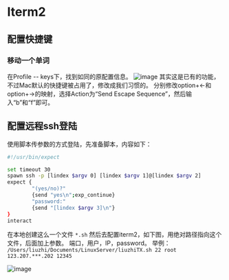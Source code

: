 # Iterm2

## 配置快捷键

### 移动一个单词

在Profile -- keys下，找到如同的原配置信息。
![image](/my-notebook/images/Mac/iterm2_key_1.png)
其实这是已有的功能，不过Mac默认的快捷键被占用了，修改成我们习惯的。
分别修改option+←和option+→的映射，选择Action为“Send Escape Sequence”，然后输入“b”和“f”即可。

## 配置远程ssh登陆

使用脚本传参数的方式登陆，先准备脚本，内容如下：

```sh
#!/usr/bin/expect

set timeout 30
spawn ssh -p [lindex $argv 0] [lindex $argv 1]@[lindex $argv 2]
expect {
        "(yes/no)?"
        {send "yes\n";exp_continue}
        "password:"
        {send "[lindex $argv 3]\n"}
}
interact
```

在本地创建这么一个文件 `*.sh`
然后去配置iterm2，如下图，用绝对路径指向这个文件，后面加上参数。 端口，用户，IP，password。
举例：
`/Users/liuzhi/Documents/LinuxServer/liuzhiTX.sh 22 root 123.207.***.202 12345`

![image](/my-notebook/images/Mac/iterm2_ssh.png)